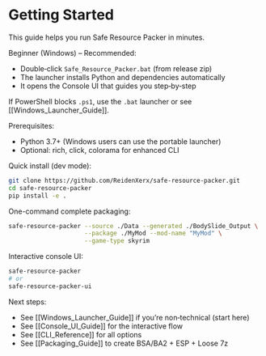 # Getting Started

This guide helps you run Safe Resource Packer in minutes.

Beginner (Windows) – Recommended:

-   Double‑click `Safe_Resource_Packer.bat` (from release zip)
-   The launcher installs Python and dependencies automatically
-   It opens the Console UI that guides you step‑by‑step

If PowerShell blocks `.ps1`, use the `.bat` launcher or see [[Windows_Launcher_Guide]].

Prerequisites:

-   Python 3.7+ (Windows users can use the portable launcher)
-   Optional: rich, click, colorama for enhanced CLI

Quick install (dev mode):

```bash
git clone https://github.com/ReidenXerx/safe-resource-packer.git
cd safe-resource-packer
pip install -e .
```

One-command complete packaging:

```bash
safe-resource-packer --source ./Data --generated ./BodySlide_Output \
                     --package ./MyMod --mod-name "MyMod" \
                     --game-type skyrim
```

Interactive console UI:

```bash
safe-resource-packer
# or
safe-resource-packer-ui
```

Next steps:

-   See [[Windows_Launcher_Guide]] if you’re non‑technical (start here)
-   See [[Console_UI_Guide]] for the interactive flow
-   See [[CLI_Reference]] for all options
-   See [[Packaging_Guide]] to create BSA/BA2 + ESP + Loose 7z

